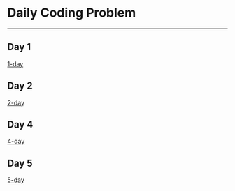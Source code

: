 # Daily Coding Problem

---
## Day 1
[1-day](/solutions/1-day.py)

## Day 2
[2-day](/solutions/2-day.py)

## Day 4
[4-day](/solutions/4-day.py)

## Day 5
[5-day](/solutions/5-day.py)
